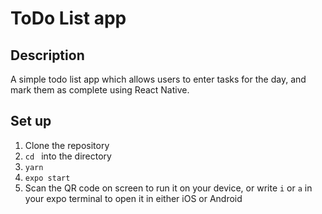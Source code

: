 # ToDo List app 

## Description
A simple todo list app which allows users to enter tasks for the day, and mark them as complete using React Native.

## Set up
1. Clone the repository
2. `cd ` into the directory
3. `yarn`
4. `expo start`
5. Scan the QR code on screen to run it on your device, or write `i` or `a` in your expo terminal to open it in either iOS or Android
